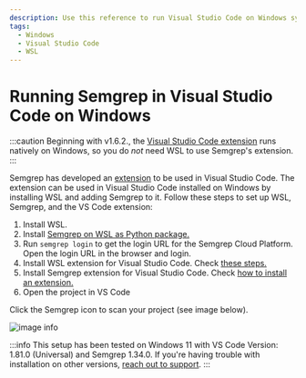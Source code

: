 ```yaml
---
description: Use this reference to run Visual Studio Code on Windows systems with the Semgrep extension.
tags:
  - Windows
  - Visual Studio Code
  - WSL
---
```


# Running Semgrep in Visual Studio Code on Windows

:::caution
Beginning with v1.6.2., the [Visual Studio Code extension](https://semgrep.dev/docs/extensions/semgrep-vs-code/) runs natively on Windows, so you do *not* need WSL to use Semgrep's extension.
:::

Semgrep has developed an [extension](https://semgrep.dev/docs/extensions/semgrep-vs-code/) to be used in Visual Studio Code. 
The extension can be used in Visual Studio Code installed on Windows by installing WSL and adding Semgrep to it.
Follow these steps to set up WSL, Semgrep, and the VS Code extension:

1. Install WSL. 
2. Install [Semgrep on WSL as Python package.](https://semgrep.dev/docs/getting-started/#installing-and-running-semgrep-locally)
3. Run `semgrep login` to get the login URL for the Semgrep Cloud Platform. Open the login URL in the browser and login.
4. Install WSL extension for Visual Studio Code. Check [these steps.](https://code.visualstudio.com/docs/remote/wsl)
5. Install Semgrep extension for Visual Studio Code. Check [how to install an extension.](https://code.visualstudio.com/docs/editor/extension-marketplace#_install-an-extension)
6. Open the project in VS Code

Click the Semgrep icon to scan your project (see image below).

![image info](/img/kb/vscode-windows.png)

:::info
This setup has been tested on Windows 11 with VS Code Version: 1.81.0 (Universal) and Semgrep 1.34.0. If you're having trouble with installation on other versions, [reach out to support](/docs/support). 
:::